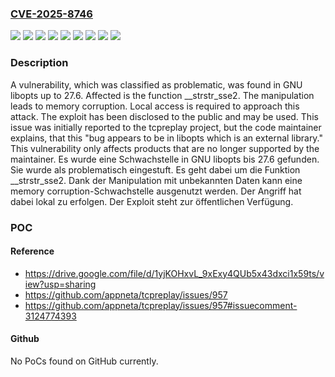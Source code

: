 ### [CVE-2025-8746](https://cve.mitre.org/cgi-bin/cvename.cgi?name=CVE-2025-8746)
![](https://img.shields.io/static/v1?label=Product&message=libopts&color=blue)
![](https://img.shields.io/static/v1?label=Version&message=27.0%20&color=brightgreen)
![](https://img.shields.io/static/v1?label=Version&message=27.1%20&color=brightgreen)
![](https://img.shields.io/static/v1?label=Version&message=27.2%20&color=brightgreen)
![](https://img.shields.io/static/v1?label=Version&message=27.3%20&color=brightgreen)
![](https://img.shields.io/static/v1?label=Version&message=27.4%20&color=brightgreen)
![](https://img.shields.io/static/v1?label=Version&message=27.5%20&color=brightgreen)
![](https://img.shields.io/static/v1?label=Version&message=27.6%20&color=brightgreen)
![](https://img.shields.io/static/v1?label=Vulnerability&message=Memory%20Corruption&color=brightgreen)

### Description

A vulnerability, which was classified as problematic, was found in GNU libopts up to 27.6. Affected is the function __strstr_sse2. The manipulation leads to memory corruption. Local access is required to approach this attack. The exploit has been disclosed to the public and may be used. This issue was initially reported to the tcpreplay project, but the code maintainer explains, that this "bug appears to be in libopts which is an external library." This vulnerability only affects products that are no longer supported by the maintainer.
Es wurde eine Schwachstelle in GNU libopts bis 27.6 gefunden. Sie wurde als problematisch eingestuft. Es geht dabei um die Funktion __strstr_sse2. Dank der Manipulation mit unbekannten Daten kann eine memory corruption-Schwachstelle ausgenutzt werden. Der Angriff hat dabei lokal zu erfolgen. Der Exploit steht zur öffentlichen Verfügung.

### POC

#### Reference
- https://drive.google.com/file/d/1yjKOHxvL_9xExy4QUb5x43dxci1x59ts/view?usp=sharing
- https://github.com/appneta/tcpreplay/issues/957
- https://github.com/appneta/tcpreplay/issues/957#issuecomment-3124774393

#### Github
No PoCs found on GitHub currently.


